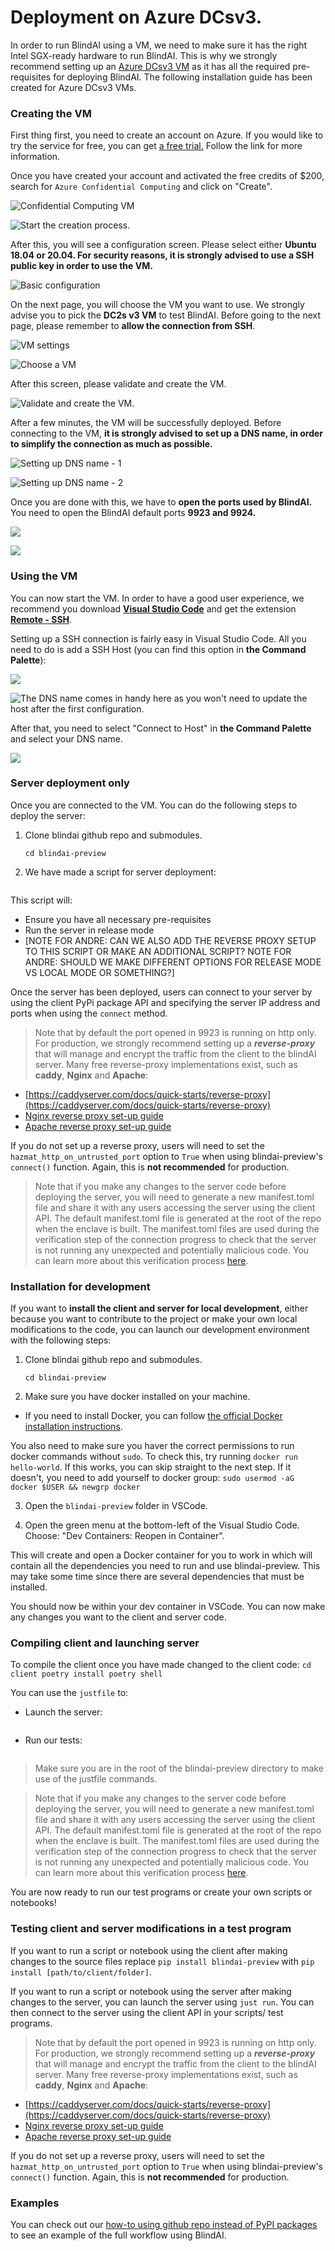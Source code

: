 # Deployment on Azure DCsv3.

In order to run BlindAI using a VM, we need to make sure it has the right Intel SGX-ready hardware to run BlindAI. This is why we strongly recommend setting up an [Azure DCsv3 VM](https://docs.microsoft.com/en-us/azure/virtual-machines/dcv3-series) as it has all the required pre-requisites for deploying BlindAI. The following installation guide has been created for Azure DCsv3 VMs.

### Creating the VM

First thing first, you need to create an account on Azure. If you would like to try the service for free, you can get [a free trial.](https://azure.microsoft.com/en-us/free/) Follow the link for more information.

Once you have created your account and activated the free credits of $200, search for `Azure Confidential Computing` and click on "Create".

![Confidential Computing VM](../assets/2022-02-24_11_09_07.png)

![Start the creation process.](../assets/2022-02-24_11_09_26.png)

After this, you will see a configuration screen. Please select either **Ubuntu 18.04 or 20.04. For security reasons, it is strongly advised to use a SSH public key in order to use the VM.**

![Basic configuration](../assets/2022-02-24_11_57_19.png)

On the next page, you will choose the VM you want to use. We strongly advise you to pick the **DC2s v3 VM** to test BlindAI. Before going to the next page, please remember to **allow the connection from SSH**.

![VM settings](../assets/2022-02-24_11_12_12.png)

![Choose a VM](../assets/2022-02-24_11_10_26.png)

After this screen, please validate and create the VM.

![Validate and create the VM.](../assets/2022-03-02_16_41_19.png)

After a few minutes, the VM will be successfully deployed. Before connecting to the VM, **it is strongly advised to set up a DNS name, in order to simplify the connection as much as possible.**

![Setting up DNS name - 1](../assets/2022-03-02_16_38_31.png)

![Setting up DNS name - 2](../assets/2022-02-24_12_07_22.png)

Once you are done with this, we have to **open the ports used by BlindAI.** You need to open the BlindAI default ports **9923 and 9924.**

![](../assets/image.png)

![](../assets/image_1.png)

### Using the VM

You can now start the VM. In order to have a good user experience, we recommend you download [**Visual Studio Code**](https://code.visualstudio.com/) and get the extension [**Remote - SSH**](https://marketplace.visualstudio.com/items?itemName=ms-vscode-remote.remote-ssh). 

Setting up a SSH connection is fairly easy in Visual Studio Code. All you need to do is add a SSH Host (you can find this option in **the Command Palette**):&#x20;

![](../assets/2022-02-24_12_15_41.png)

![The DNS name comes in handy here as you won't need to update the host after the first configuration.](../assets/2022-02-24_12_15_35.png)

After that, you need to select "Connect to Host" in **the Command Palette** and select your DNS name.

![](../assets/2022-02-24_12_53_38.png)

### Server deployment only

Once you are connected to the VM. You can do the following steps to deploy the server:

1. Clone blindai github repo and submodules.
    ```git clone https://github.com/mithril-security/blindai-preview --recursive
    cd blindai-preview
    ```

2. We have made a script for server deployment:
    ```./vm_server_deployment.sh

    ```
This script will:
- Ensure you have all necessary pre-requisites
- Run the server in release mode
- [NOTE FOR ANDRE: CAN WE ALSO ADD THE REVERSE PROXY SETUP TO THIS SCRIPT OR MAKE AN ADDITIONAL SCRIPT?
NOTE FOR ANDRE: SHOULD WE MAKE DIFFERENT OPTIONS FOR RELEASE MODE VS LOCAL MODE OR SOMETHING?]

Once the server has been deployed, users can connect to your server by using the client PyPi package API and specifying the server IP address and ports when using the `connect` method.

>Note that by default the port opened in 9923 is running on http only. For production, we strongly recommend setting up a ***reverse-proxy*** that will manage and encrypt the traffic from the client to the blindAI server. Many free reverse-proxy implementations exist, such as **caddy**, **Nginx** and **Apache**:

- [https://caddyserver.com/docs/quick-starts/reverse-proxy](https://caddyserver.com/docs/quick-starts/reverse-proxy)
- [Nginx reverse proxy set-up guide](https://docs.nginx.com/nginx/admin-guide/web-server/reverse-proxy/)
- [Apache reverse proxy set-up guide](https://httpd.apache.org/docs/2.4/howto/reverse_proxy.html)

If you do not set up a reverse proxy, users will need to set the `hazmat_http_on_untrusted_port` option to `True` when using blindai-preview's `connect()` function. Again, this is **not recommended** for production.

>Note that if you make any changes to the server code before deploying the server, you will need to generate a new manifest.toml file and share it with any users accessing the server using the client API. The default manifest.toml file is generated at the root of the repo when the enclave is built. The manifest.toml files are used during the verification step of the connection progress to check that the server is not running any unexpected and potentially malicious code. You can learn more about this verification process [here](link).

### Installation for development

If you want to **install the client and server for local development**, either because you want to contribute to the project or make your own local modifications to the code, you can launch our development environment with the following steps:

1. Clone blindai github repo and submodules.
    ```git clone https://github.com/mithril-security/blindai-preview --recursive
    cd blindai-preview
    ```

2. Make sure you have docker installed on your machine. 
- If you need to install Docker, you can follow [the official Docker installation instructions](https://docs.docker.com/engine/install). 

You also need to make sure you haver the correct permissions to run docker commands without `sudo`. 
To check this, try running `docker run hello-world`. If this works, you can skip straight to the next step. If it doesn't, you need to add yourself to docker group: 
    ```
    sudo usermod -aG docker $USER && newgrp docker
    ```

3. Open the `blindai-preview` folder in VSCode.   

4. Open the green menu at the bottom-left of the Visual Studio Code.
Choose: "Dev Containers: Reopen in Container".

This will create and open a Docker container for you to work in which will contain all the dependencies you need to run and use blindai-preview. This may take some time since there are several dependencies that must be installed.

You should now be within your dev container in VSCode. You can now make any changes you want to the client and server code.

### Compiling client and launching server

To compile the client once you have made changed to the client code:
    ```cd client
    poetry install
    poetry shell
    ```

You can use the `justfile` to:
- Launch the server: 
    ```just run
    ```
- Run our tests:
    ```just test
    ```
>Make sure you are in the root of the blindai-preview directory to make use of the justfile commands.

>Note that if you make any changes to the server code before deploying the server, you will need to generate a new manifest.toml file and share it with any users accessing the server using the client API. The default manifest.toml file is generated at the root of the repo when the enclave is built. The manifest.toml files are used during the verification step of the connection progress to check that the server is not running any unexpected and potentially malicious code. You can learn more about this verification process [here](link).

You are now ready to run our test programs or create your own scripts or notebooks!

### Testing client and server modifications in a test program

If you want to run a script or notebook using the client after making changes to the source files replace `pip install blindai-preview` with `pip install [path/to/client/folder]`.

If you want to run a script or notebook using the server after making changes to the server, you can launch the server using `just run`. You can then connect to the server using the client API in your scripts/ test programs.

>Note that by default the port opened in 9923 is running on http only. For production, we strongly recommend setting up a ***reverse-proxy*** that will manage and encrypt the traffic from the client to the blindAI server. Many free reverse-proxy implementations exist, such as **caddy**, **Nginx** and **Apache**:

- [https://caddyserver.com/docs/quick-starts/reverse-proxy](https://caddyserver.com/docs/quick-starts/reverse-proxy)
- [Nginx reverse proxy set-up guide](https://docs.nginx.com/nginx/admin-guide/web-server/reverse-proxy/)
- [Apache reverse proxy set-up guide](https://httpd.apache.org/docs/2.4/howto/reverse_proxy.html)

If you do not set up a reverse proxy, users will need to set the `hazmat_http_on_untrusted_port` option to `True` when using blindai-preview's `connect()` function. Again, this is **not recommended** for production.

### Examples

You can check out our [how-to using github repo instead of PyPI packages](link) to see an example of the full workflow using BlindAI.